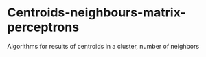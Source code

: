 # Centroids-neighbours-matrix-perceptrons
Algorithms for results of centroids in a cluster, number of neighbors 
